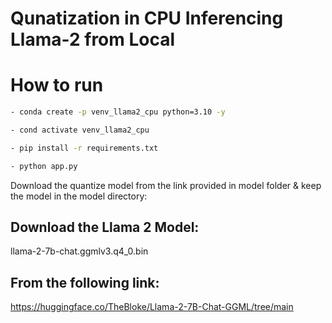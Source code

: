 # Qunatization in CPU Inferencing Llama-2 from Local


# How to run
```bash
- conda create -p venv_llama2_cpu python=3.10 -y
```

```bash
- cond activate venv_llama2_cpu
```

```bash
- pip install -r requirements.txt
```
```bash
- python app.py
```


Download the quantize model from the link provided in model folder & keep the model in the model directory:

## Download the Llama 2 Model:

llama-2-7b-chat.ggmlv3.q4_0.bin

## From the following link:
https://huggingface.co/TheBloke/Llama-2-7B-Chat-GGML/tree/main